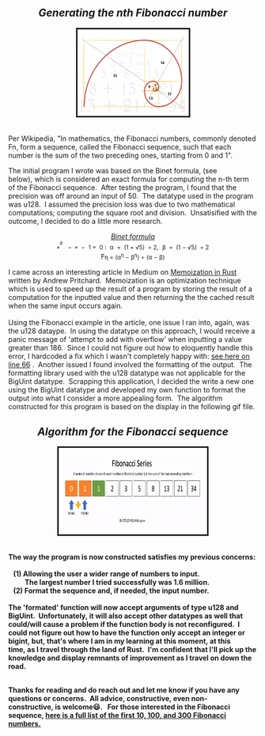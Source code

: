  
 ## _<div align="center">Generating the nth Fibonacci number_

 <p align="center">
        <kbd><img src = "images/fibonacci.webp" alt="Image denoting the Fibonacci sequence"
          width="225"
          height="175"
          border="3"
          borderColor="red"
        /></kbd>
</p>
<br>
Per Wikipedia,&nbsp;"In mathematics,&nbsp;the Fibonacci numbers,&nbsp;commonly denoted Fn,&nbsp;form a sequence,&nbsp;called the Fibonacci sequence,&nbsp;such that each number is the sum of the two preceding ones, starting from 0 and 1".  
<p>

The initial program I wrote was based on the Binet formula,&nbsp;(see below),&nbsp;which is considered an exact formula for computing the n-th term of the Fibonacci sequence.&nbsp;&nbsp;After testing the program,&nbsp;I found that the precision was off around an input of 50.&nbsp;&nbsp;The datatype used in the program was u128.&nbsp;&nbsp;I assumed the precision loss was due to two mathematical computations;&nbsp;computing the square root and division.&nbsp;&nbsp;Unsatisified with the outcome,&nbsp;I decided to do a little more research.

[_<p align="center">
Binet formula_](https://www.sciencedirect.com/science/article/pii/S0195669807000595#:~:text=In%201843%2C%20Binet%20gave%20a,%5D%2C%20%5B28%5D) 
  <br>
  &#8339;&sup2;&nbsp;<sub>&nbsp; &minus;&nbsp; </sub> &#8339; <sub>&nbsp;&minus;&nbsp; &#x31;&nbsp;&equals;&nbsp; &#x30; :</sub>&nbsp;<sub> &alpha;&nbsp; &equals;&nbsp; (&#x31; &plus; &radic;&#x35;)&nbsp;  &divide; &#x32;,</sub>&nbsp; <sub> &beta;&nbsp; &equals;&nbsp; (&#x31; &minus; &radic;&#x35;)&nbsp;  &divide; &#x32; </sub>
  <br>
  &gammad;<sub>&eta;&nbsp;&equals;&nbsp;(&alpha;<sup>&eta;</sup>&nbsp;&minus;&nbsp;&beta;<sup>&eta;</sup>)&nbsp;&divide;&nbsp;(&alpha;&nbsp;&minus;&nbsp;&beta;)</sub>
  </p>
   
 I came across an interesting article in Medium on [Memoization in Rust](https://medium.com/swlh/on-memoization-291fd1dd924) written by Andrew Pritchard.&nbsp;&nbsp;Memoization is an optimization technique which is used to speed up the result of a program by storing the result of a computation for the inputted value and then returning the the cached result when the same input occurs again.
 <br>
 <br>
 Using the Fibonacci example in the article,&nbsp;one issue I ran into,&nbsp;again,&nbsp;was the u128 dataype.&nbsp;&nbsp;In using the datatype on this approach,&nbsp;I would receive a panic message of 'attempt to add with overflow' when inputting a value greater than 186.&nbsp;&nbsp;Since I could not figure out how to eloquently handle this error,&nbsp;I hardcoded a fix which I wasn't completely happy with:&nbsp;[see here on line 66](https://github.com/nagashi/nth_fibonacci/blob/main/src/main.rs)&nbsp;.&nbsp;&nbsp;Another issued I found involved the formatting of the output.&nbsp;&nbsp;The formatting library used with the u128 datatype was not applicable for the BigUint datatype.&nbsp;&nbsp;Scrapping this application,&nbsp;I decided the write a new one using the BigUint datatype and developed my own function to format the output into what I consider a more appealing form.&nbsp;&nbsp;The algorithm
constructed for this program is based on the display in the following gif file.
<b>
## _<div align="center">Algorithm for the Fibonacci sequence_

 <p align="center">
        <kbd><img src = "images/fibonacci.gif" alt="Algorithm for the Fibonacci sequence"
          width="300"
          height="175"
          border="3"
          borderColor="red"
        /></kbd>
</p>
<br> 
The way the program is now constructed satisfies my previous concerns:<br><br>&nbsp;&nbsp;&nbsp;(1)&nbsp;Allowing the user a wider range of numbers to input.<br>&nbsp;&nbsp;&nbsp;&nbsp;&nbsp;&nbsp;&nbsp;&nbsp;&nbsp;&nbsp;The largest number I tried successfully was 1.6 million.<br>&nbsp;&nbsp;&nbsp;(2)&nbsp;Format the sequence and, if needed, the input number.<br><br>The 'formated' function will now accept arguments of type u128 and BigUint.&nbsp;&nbsp;Unfortunately,&nbsp;it will also accept other datatypes as well that could/will cause a problem if the function body is not reconfigured.&nbsp;&nbsp;I could not figure out how to have the function only accept an integer or bigint,&nbsp;but,&nbsp;that's where I am in my learning at this moment,&nbsp;at this time,&nbsp;as I travel through the land of Rust.&nbsp;&nbsp;I'm confident that I'll pick up the knowledge and display remnants of improvement as I travel on down the road.
<br>
<br>

Thanks for reading and do reach out and let me know if you have any questions or concerns.&nbsp;&nbsp;All advice, constructive, even non-constructive,&nbsp;is welcome😃.&nbsp;&nbsp;
For those interested in the Fibonacci sequence, [here is a full list of the first 10, 100, and 300 Fibonacci numbers.](https://www.math.net/list-of-fibonacci-numbers)

</body>
</html>



